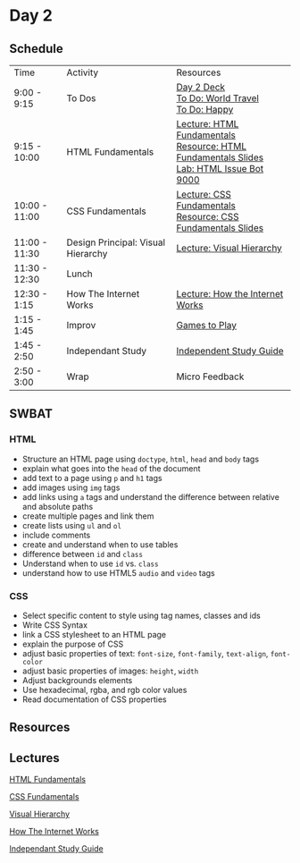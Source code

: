 # Day 2

## Schedule

<table>
    <tr>
        <td>Time</td>
        <td>Activity</td>
        <td>Resources</td>
    </tr>
    <tr>
        <td>9:00 - 9:15</td>
        <td> To Dos</td>
        <td>
        <a href="https://docs.google.com/presentation/d/13WdKRsOFH1jBkkdLtMhrjSPVCRljYivgM3JUMLgpNmY/edit">Day 2 Deck</a></br>
        <a href="https://github.com/learn-co-curriculum/hs-cli-world-travel-todo">To Do: World Travel</a>
        <br>
        <a href="https://github.com/learn-co-curriculum/Html-Album-Cover">To Do: Happy</a>
        </td>
    </tr>
    <tr>
        <td>9:15 - 10:00</td>
        <td>HTML Fundamentals </td>
        <td> 
          <a href="lectures/HTML_Fundamentals">Lecture: HTML Fundamentals</a></br>
          <a href="https://docs.google.com/presentation/d/1eU-4wD5dsxV1t-3CA3T82gbv2K3pAs92pq30HlmXM_U/edit">Resource: HTML Fundamentals Slides</a></br>
          <a href="https://github.com/learn-co-curriculum/HTML-ISSUE-BOT-9000">Lab: HTML Issue Bot 9000</a>
        </td>
    </tr>
    <tr>
      <td>10:00 - 11:00</td>
      <td>CSS Fundamentals </td>
      <td> 
        <a href="lectures/CSS_Fundamentals">Lecture: CSS Fundamentals</a></br>
        <a href="https://docs.google.com/presentation/d/1wTkUPKfSKt7ueUeKsZ6cYQ0RjRzpnEDLCqKKTB041P8/edit#slide=id.p19">Resource: CSS Fundamentals Slides</a></br>
      </td>
    </tr>
    <tr>
      <td>11:00 - 11:30</td>
      <td>Design Principal: Visual Hierarchy </td>
      <td> <a href="lectures/visual_hierarchy">Lecture: Visual Hierarchy</a></td>
    </tr>
    <tr>
      <td>11:30 - 12:30</td>
      <td>Lunch</td>
      <td></td>
    </tr>
    <tr>
      <td>12:30 - 1:15</td>
      <td>How The Internet Works</td>
      <td> <a href="lectures/how_the_internet_works">Lecture: How the Internet Works</a></td>
    </tr>
    <tr>
      <td>1:15 - 1:45</td>
      <td>Improv</td>
      <td> <a href="https://github.com/learn-co-curriculum/tf-improv-games">Games to Play</a></td>
    </tr>
    <tr>
      <td>1:45 - 2:50</td>
      <td>Independant Study</td>
      <td> <a href="lectures/independent_study">Independent Study Guide</a></td>
    </tr>
    <tr>
      <td>2:50 - 3:00</td>
      <td>Wrap</td>
      <td> Micro Feedback
      </td>
    </tr>

</table>

## SWBAT

### HTML

+ Structure an HTML page using `doctype`, `html`, `head` and `body` tags
+ explain what goes into the `head` of the document
+ add text to a page using `p` and `h1` tags
+ add images using `img` tags
+ add links using `a` tags and understand the difference between relative and absolute paths
+ create multiple pages and link them
+ create lists using `ul` and `ol`
+ include comments
+ create and understand when to use tables
+ difference between `id` and `class`
+ Understand when to use `id` vs. `class`
+ understand how to use HTML5 `audio` and `video` tags


### CSS
+ Select specific content to style using tag names, classes and ids
+ Write CSS Syntax
+ link a CSS stylesheet to an HTML page
+ explain the purpose of CSS
+ adjust basic properties of text: `font-size`, `font-family`, `text-align`, `font-color`
+ adjust basic properties of images: `height`, `width`
+ Adjust backgrounds elements
+ Use hexadecimal, rgba, and rgb color values
+ Read documentation of CSS properties

## Resources

## Lectures

<a href="lectures/HTML_Fundamentals">HTML Fundamentals</a>

<a href="lectures/CSS_Fundamentals">CSS Fundamentals</a>

<a href="lectures/visual_hierarchy">Visual Hierarchy</a>

<a href="lectures/how_the_internet_works">How The Internet Works</a>

<a href="lectures/independant_study">Independant Study Guide</a>
